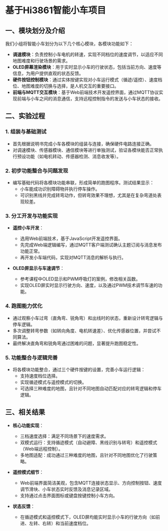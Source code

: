 # 基于Hi3861智能小车项目

## 一、模块划分及介绍

我们小组将智能小车划分为以下几个核心模块，各模块功能如下：

- **调速模块**：负责控制小车电机的转速，实现不同档位的速度调节，以适应不同地图难度和行驶场景的需求。
- **OLED屏幕渲染模块**：用于实时显示小车的行驶状态，包括当前方向、速度等信息，为用户提供直观的状态反馈。
- **硬件按钮控制模块**：通过实体按键实现对小车运行模式（循迹/遥控）、速度档位、地图难度的切换与选择，是人机交互的重要接口。
- **前端与MQTT交互模块**：基于Web前端技术开发遥控界面，通过MQTT协议实现前端与小车之间的消息通信，支持远程控制指令的发送与小车状态的接收。


## 二、实验过程

### 1. 组装与基础测试

- 首先根据说明书完成小车各模块的组装与连接，确保硬件电路连接正确。
- 对调速模块、传感器模块、通信模块等进行单独测试，验证各模块能否正常执行预设功能（如电机转动、传感器检测、消息收发等）。

### 2. 初步功能整合与问题发现

- 编写基础代码将各模块功能串联，形成简单的跑图程序。测试结果显示：
  - 小车能成功识别障碍物并执行停车操作。
  - 可识别黑线并完成转弯动作，但转弯效果不理想，尤其是在复杂弯道处表现较差。

### 3. 分工开发与功能实现

- **遥控小车开发**：
  - 选用Web前端技术，基于JavaScript开发遥控界面。
  - 先完成Web端逻辑编写，通过MQTT客户端测试确认主题订阅与消息发布功能正常。
  - 再开发小车端代码，实现对MQTT消息的解析与执行。

- **OLED屏显示与车速调节**：
  - 参考课程中OLED显示和PWM呼吸灯的案例，修改相关函数。
  - 实现OLED屏实时显示行驶方向、速度，以及通过PWM技术调节车速的功能。

### 4. 跑图能力优化

- 通过观察小车过弯（直角弯、锐角弯）和出线时的状态，重新设计转弯逻辑与停车逻辑。
- 多次调整转弯参数（如转向角度、电机转速差）、优化传感器位置，并尝试不同算法。
- 最终解决直角弯和锐角弯通过困难的问题，显著提升跑图稳定性。

### 5. 功能整合与逻辑完善

- 将各模块功能整合，通过三个硬件按键的设置，完善小车运行逻辑：
  - 支持速度档位选择。
  - 实现循迹模式与遥控模式的切换。
  - 可选择三种难度的地图，且针对不同地图自动匹配对应的转弯逻辑和停车逻辑。


## 三、相关结果

- **核心功能实现**：
  - 三档速度选择：满足不同场景下的速度需求。
  - 双模式运行：支持循迹模式（自动避障、黑线识别与转弯）和遥控模式（Web端远程控制）。
  - 多地图适配：成功通过三种难度的地图，且针对不同地图优化了行驶策略。

- **遥控模式细节**：
  - Web前端界面简洁美观，包含MQTT连接状态显示、方向控制按钮、速度调节滑块、小车状态实时反馈及消息记录区域。
  - 支持通过点击界面图标或键盘按键控制小车方向。

- **状态反馈**：
  - 在循迹模式和遥控模式下，OLED屏均能实时显示小车的行驶方向（如前进、左转、右转）和当前速度档位。

